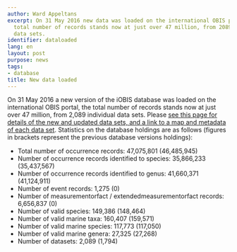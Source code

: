 ```yaml
---
author: Ward Appeltans
excerpt: On 31 May 2016 new data was loaded on the international OBIS portal, the
  total number of records stands now at just over 47 million, from 2089 individual
  data sets.
identifier: dataloaded
lang: en
layout: post
purpose: news
tags:
- database
title: New data loaded
---
```


<p>On 31 May 2016 a new version of the iOBIS database was loaded on the international OBIS portal, the total number of records stands now at just over 47 million, from 2,089 individual data sets. Please <a href="http://old.iobis.org/node/662" target="_blank">see this page for details of the new and updated data sets, and a link to a map and metadata of each data set</a>. Statistics on the database holdings are as follows (figures in brackets represent the previous database versions holdings):
</p><ul>
<li>Total number of occurrence records: 47,075,801 (46,485,945)</li>
<li>Number of occurrence records identified to species: 35,866,233  (35,437,567)</li>
<li>Number of occurrence records identified to genus: 41,660,371 (41,124,911)</li>
<li>Number of event records: 1,275 (0)</li>
<li>Number of measurementorfact / extendedmeasurementorfact records: 6,656,837 (0)</li>
<li>Number of valid species: 149,386 (148,464)</li>
<li>Number of valid marine taxa: 160,407 (159,571)</li>
<li>Number of valid marine species: 117,773 (117,050)</li>
<li>Number of valid marine genera: 27,325 (27,268)</li>
<li>Number of datasets: 2,089 (1,794)<ul>
<p>&nbsp;</p></ul></li>
</ul>